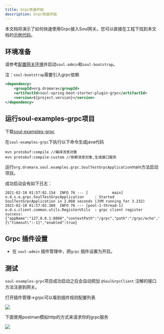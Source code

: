 ```yaml
---
title: Grpc快速开始
description: Grpc快速开始
---
```


本文档将演示了如何快速使用Grpc接入Soul网关。您可以直接在工程下找到本文档的[示例代码](https://github.com/dromara/soul/tree/master/soul-examples/soul-examples-grpc)。

## 环境准备

请参考[配置网关环境](../soul-set-up)并启动`soul-admin`和`soul-bootstrap`。

注：`soul-bootstrap`需要引入grpc依赖
```xml
<dependency>
    <groupId>org.dromara</groupId>
    <artifactId>soul-spring-boot-starter-plugin-grpc</artifactId>
    <version>${project.version}</version>
</dependency>
```

## 运行soul-examples-grpc项目

下载[soul-examples-grpc](https://github.com/dromara/soul/tree/master/soul-examples/soul-examples-grpc)

在`soul-examples-grpc`下执行以下命令生成java代码
```shell
mvn protobuf:compile //编译消息对象
mvn protobuf:compile-custom //依赖消息对象,生成接口服务
```

运行`org.dromara.soul.examples.grpc.SoulTestGrpcApplication`main方法启动项目。

成功启动会有如下日志：
```shell
2021-02-10 01:57:02.154  INFO 76 --- [           main] o.d.s.e.grpc.SoulTestGrpcApplication     : Started SoulTestGrpcApplication in 2.088 seconds (JVM running for 3.232)
2021-02-10 01:57:02.380  INFO 76 --- [pool-1-thread-1] o.d.s.client.common.utils.RegisterUtils  : grpc client register success: {"appName":"127.0.0.1:8080","contextPath":"/grpc","path":"/grpc/echo","pathDesc":"","rpcType":"grpc","serviceName":"echo.EchoService","methodName":"echo","ruleName":"/grpc/echo","parameterTypes":"echo.EchoRequest,io.grpc.stub.StreamObserver","rpcExt":"{\"timeout\":-1}","enabled":true} 
```

## Grpc 插件设置

* 在 `soul-admin` 插件管理中，把`grpc` 插件设置为开启。

## 测试

`soul-examples-grpc`项目成功启动之后会自动把加 `@SoulGrpcClient` 注解的接口方法注册到网关。

打开插件管理->grpc可以看到插件规则配置列表

![](/img/soul/quick-start/grpc/rule-list.png)

下面使用postman模拟http的方式来请求你的grpc服务

![](/img/soul/quick-start/grpc/postman-test.png)

